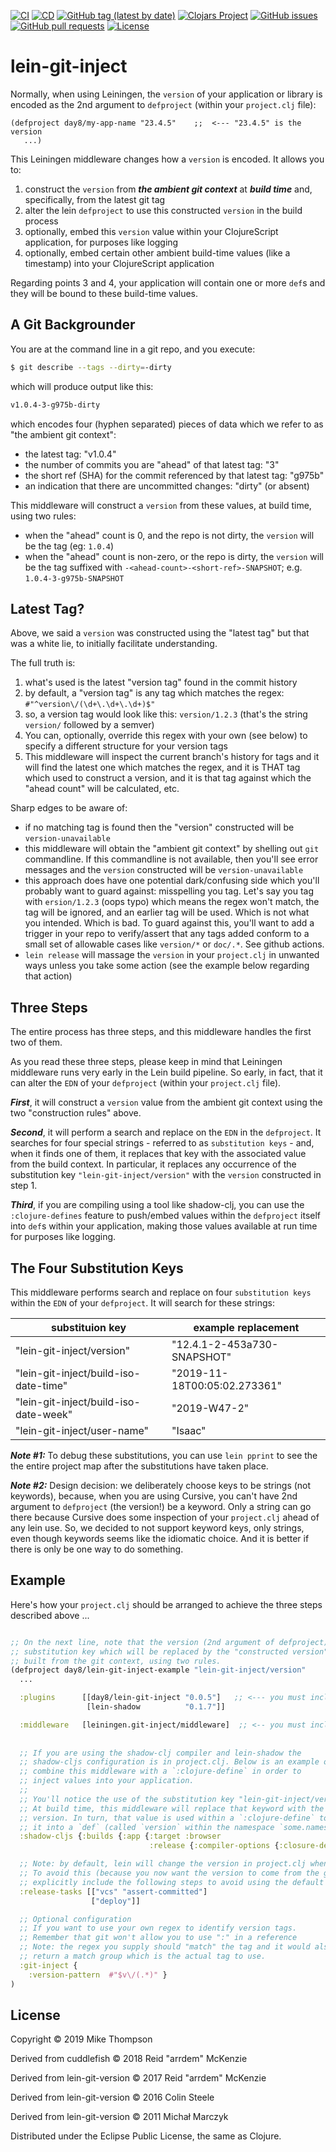 [![CI](https://github.com/day8/lein-git-inject/workflows/ci/badge.svg)](https://github.com/day8/lein-git-inject/actions?workflow=ci)
[![CD](https://github.com/day8/lein-git-inject/workflows/cd/badge.svg)](https://github.com/day8/lein-git-inject/actions?workflow=cd)
[![GitHub tag (latest by date)](https://img.shields.io/github/v/tag/day8/lein-git-inject?style=flat)](https://github.com/day8/lein-git-inject/tags)
[![Clojars Project](https://img.shields.io/clojars/v/day8/lein-git-inject.svg)](https://clojars.org/day8/lein-git-inject)
[![GitHub issues](https://img.shields.io/github/issues-raw/day8/lein-git-inject?style=flat)](https://github.com/day8/lein-git-inject/issues)
[![GitHub pull requests](https://img.shields.io/github/issues-pr/day8/lein-git-inject)](https://github.com/day8/lein-git-inject/pulls)
[![License](https://img.shields.io/github/license/day8/lein-git-inject.svg)](LICENSE)

# lein-git-inject

Normally, when using Leiningen, the `version` of your application or library is encoded
as the 2nd argument to `defproject` (within your `project.clj` file): 
```
(defproject day8/my-app-name "23.4.5"    ;;  <--- "23.4.5" is the version
   ...)
```

This Leiningen middleware changes how a `version` is encoded.  It allows you to:
   1. construct the `version` from ***the ambient git context*** at ***build time*** and, specifically, from the latest git tag
   2. alter the lein `defproject` to use this constructed `version` in the build process
   3. optionally, embed this `version` value within your ClojureScript application, for purposes like logging 
   4. optionally, embed certain other ambient build-time values (like a timestamp) into your ClojureScript application

Regarding points 3 and 4, your application will contain one or more `def`s and they will be bound to these build-time values.

## A Git Backgrounder 

You are at the command line in a git repo, and you execute:
```sh
$ git describe --tags --dirty=-dirty
```
which will produce output like this:
```sh
v1.0.4-3-g975b-dirty
```
which encodes four (hyphen separated) pieces of data which we refer to as "the ambient git context":
  - the latest tag: "v1.0.4"
  - the number of commits you are "ahead" of that latest tag: "3" 
  - the short ref (SHA) for the commit referenced by that latest tag: "g975b"
  - an indication that there are uncommitted changes: "dirty"  (or absent)
  
This middleware will construct a `version` from these values, at build time, using two rules:
  - when the "ahead" count is 0, and the repo is not dirty, the `version` will be the tag (eg: `1.0.4`)
  - when the "ahead" count is non-zero, or the repo is dirty, the `version` will be the tag suffixed with `-<ahead-count>-<short-ref>-SNAPSHOT`; e.g. `1.0.4-3-g975b-SNAPSHOT`

## Latest Tag?

Above, we said a `version` was constructed using the "latest tag" but that was a white lie, to initially facilitate understanding.

The full truth is:
  1. what's used is the latest "version tag" found in the commit history
  2. by default, a "version tag" is any tag which matches the regex: `#"^version\/(\d+\.\d+\.\d+)$"`
  3. so, a version tag would look like this: `version/1.2.3`  (that's the string `version/` followed by a semver)
  4. You can, optionally, override this regex with your own (see below) to specify a different structure for your version tags
  5. This middleware will inspect the current branch's history for tags and it will find the latest one which matches the regex, and it is THAT tag which used to construct a version, and it is that tag against which the "ahead count" will be calculated, etc.
  
Sharp edges to be aware of:
  - if no matching tag is found then the "version" constructed will be `version-unavailable`
  - this middleware will obtain the "ambient git context" by shelling out `git` commandline. If this commandline is not available, then you'll see error messages and the `version` constructed will be `version-unavailable`
  - this approach does have one potential dark/confusing side which you'll probably want to guard against: misspelling you tag. Let's say you tag with `ersion/1.2.3` (oops typo) which means the regex won't match, the tag will be ignored, and an earlier tag will be used. Which is not what you intended. Which is bad. To guard against this, you'll want to add a trigger in your repo to verify/assert that any tags added conform to a small set of allowable cases like `version/*` or `doc/.*`. See github actions. 
  - `lein release` will massage the `version` in your `project.clj` in unwanted ways unless you take some action (see the example below regarding that action)

## Three Steps

The entire process has three steps, and this middleware handles the first two of them. 

As you read these three steps, please keep in mind that Leiningen middleware runs 
very early in the Lein build pipeline. So early, in fact, that it can alter the `EDN` 
of your `defproject` (within your `project.clj` file).

***First***, it will construct a `version` value from the ambient git context using the two "construction rules" above.

***Second***, it will perform a search and replace on the `EDN` in 
the `defproject`.  It searches for
four special strings - referred to as `substitution keys` - 
and, when it finds one of them, it replaces that key with the associated 
value from the build context.  In particular, it replaces any occurrence of the 
substitution key `"lein-git-inject/version"` with the `version` constructed in step 1.

***Third***, if you are compiling using a tool like shadow-clj, you can use the 
`:clojure-defines` feature to push/embed values within the 
`defproject` itself into `def`s within your application, making those values 
available at run time for purposes like logging.


## The Four Substitution Keys 

This middleware performs search and replace on four `substitution keys` 
within the `EDN` of your `defproject`. 
It will search for these strings:  


|   substituion key                    |    example replacement      |
|--------------------------------------|-----------------------------|
| "lein-git-inject/version"             |  "12.4.1-2-453a730-SNAPSHOT"                    |
| "lein-git-inject/build-iso-date-time" |  "2019-11-18T00:05:02.273361"  |      
| "lein-git-inject/build-iso-date-week" |  "2019-W47-2"               |
| "lein-git-inject/user-name"           | "Isaac"                     |

***Note #1:*** To debug these substitutions, you can use `lein pprint` 
to see the the entire project map after the substitutions have taken place.

***Note #2:*** Design decision: we deliberately choose keys to be strings (not keywords), 
because, when you are using Cursive,
you can't have 2nd argument to `defproject` (the version!) be a keyword.
Only a string can go there
because Cursive does some inspection of your `project.clj` ahead of any lein use. So, we
decided to not support keyword keys, only strings, even though keywords seems like the idiomatic choice.
And it is better if there is only be one way to do something. 


## Example

Here's how your `project.clj` should be arranged to achieve the three steps described above ...

```clojure

;; On the next line, note that the version (2nd argument of defproject) is a 
;; substitution key which will be replaced by the "constructed version" which is
;; built from the git context, using two rules.
(defproject day8/lein-git-inject-example "lein-git-inject/version"
  ...

  :plugins      [[day8/lein-git-inject "0.0.5"]   ;; <--- you must include this plugin
                 [lein-shadow          "0.1.7"]]

  :middleware   [leiningen.git-inject/middleware]  ;; <-- you must include this middleware
  
  
  ;; If you are using the shadow-clj compiler and lein-shadow the
  ;; shadow-cljs configuration is in project.clj. Below is an example of how to 
  ;; combine this middleware with a `:clojure-define` in order to 
  ;; inject values into your application.
  ;; 
  ;; You'll notice the use of the substitution key "lein-git-inject/version".  
  ;; At build time, this middleware will replace that keyword with the constructed
  ;; version. In turn, that value is used within a `:clojure-define` to place
  ;; it into a `def` (called `version` within the namespace `some.namespace`). 
  :shadow-cljs {:builds {:app {:target :browser
                               :release {:compiler-options {:closure-defines {some.namespace.version  "lein-git-inject/version"}}}}}}

  ;; Note: by default, lein will change the version in project.clj when you do a `lein release`. 
  ;; To avoid this (because you now want the version to come from the git context at build time), 
  ;; explicitly include the following steps to avoid using the default release process provided by lein. 
  :release-tasks [["vcs" "assert-committed"]
                  ["deploy"]]

  ;; Optional configuration 
  ;; If you want to use your own regex to identify version tags. 
  ;; Remember that git won't allow you to use ":" in a reference
  ;; Note: the regex you supply should "match" the tag and it would also 
  ;; return a match group which is the actual tag to use.
  :git-inject {
    :version-pattern  #"$v\/(.*)" }
)
```


## License

Copyright © 2019 Mike Thompson

Derived from cuddlefish © 2018 Reid "arrdem" McKenzie

Derived from lein-git-version © 2017 Reid "arrdem" McKenzie

Derived from lein-git-version © 2016 Colin Steele

Derived from lein-git-version © 2011 Michał Marczyk

Distributed under the Eclipse Public License, the same as Clojure.


